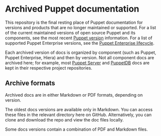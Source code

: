 # Archived Puppet documentation

This repository is the final resting place of Puppet documentation for versions and products that are no longer maintained or supported. For a list of the current maintained versions of open source Puppet and its components, see the most recent [Puppet version](puppet.com/docs/puppet/latest/about_agent.html) information. For a list of supported Puppet Enterprise versions, see the [Puppet Enterprise lifecycle](https://puppet.com/misc/puppet-enterprise-lifecycle).

Each archived version of docs is organized by component (such as Puppet, Puppet Enterprise, Hiera) and then by version. Not all component docs are archived here; for example, most [Puppet Server](https://github.com/puppetlabs/puppetserver/documentation) and [PuppetDB](https://github.com/puppetlabs/puppetdb/documentation) docs are kept in their respective project repositories.

## Archive formats

Archived docs are in either Markdown or PDF formats, depending on version.

The oldest docs versions are available only in Markdown. You can access these files in the relevant directory here on GitHub. Alternatively, you can clone and download the repo and view the doc files locally.

Some docs versions contain a combination of PDF and Markdown files.

